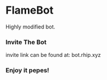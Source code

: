 # FlameBot
Highly modified bot.

### Invite The Bot
invite link can be found at: bot.rhip.xyz

### Enjoy it pepes!